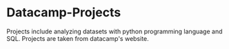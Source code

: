 # Datacamp-Projects
Projects include analyzing datasets with python programming language and SQL. Projects are taken from datacamp's website.
